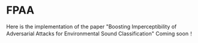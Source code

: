 # FPAA
Here is the implementation of the paper "Boosting Imperceptibility of Adversarial Attacks for Environmental Sound Classification"
Coming soon！
